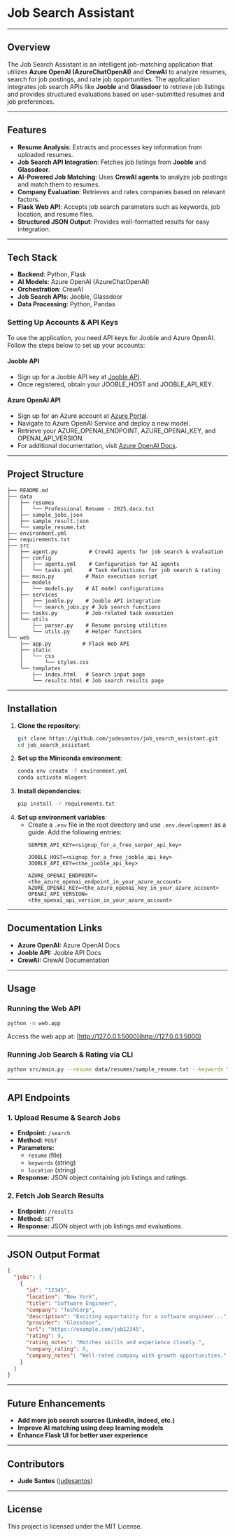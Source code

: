 # Job Search Assistant
---

## Overview
The Job Search Assistant is an intelligent job-matching application that utilizes **Azure OpenAI (AzureChatOpenAI)** and **CrewAI** to analyze resumes, search for job postings, and rate job opportunities. The application integrates job search APIs like **Jooble** and **Glassdoor** to retrieve job listings and provides structured evaluations based on user-submitted resumes and job preferences.

---

## Features
- **Resume Analysis**: Extracts and processes key information from uploaded resumes.
- **Job Search API Integration**: Fetches job listings from **Jooble** and **Glassdoor**.
- **AI-Powered Job Matching**: Uses **CrewAI agents** to analyze job postings and match them to resumes.
- **Company Evaluation**: Retrieves and rates companies based on relevant factors.
- **Flask Web API**: Accepts job search parameters such as keywords, job location, and resume files.
- **Structured JSON Output**: Provides well-formatted results for easy integration.

---

## Tech Stack
- **Backend**: Python, Flask
- **AI Models**: Azure OpenAI (AzureChatOpenAI)
- **Orchestration**: CrewAI
- **Job Search APIs**: Jooble, Glassdoor
- **Data Processing**: Python, Pandas

### Setting Up Accounts & API Keys

To use the application, you need API keys for Jooble and Azure OpenAI. Follow the steps below to set up your accounts:

#### Jooble API
- Sign up for a Jooble API key at [Jooble API](https://jooble.org/api/about).
- Once registered, obtain your JOOBLE_HOST and JOOBLE_API_KEY.

#### Azure OpenAI API
- Sign up for an Azure account at [Azure Portal](https://login.microsoftonline.com/organizations/oauth2/v2.0/authorize?redirect_uri=https%3A%2F%2Fportal.azure.com%2Fsignin%2Findex%2F&response_type=code%20id_token&scope=https%3A%2F%2Fmanagement.core.windows.net%2F%2Fuser_impersonation%20openid%20email%20profile&state=OpenIdConnect.AuthenticationProperties%3DmsvIcQ2tdnIXeJa96ozN49dXD2XPVBqIpx-9O3Hb4eopnHuAanQ5At02iWirBY2gwmmnOfi9gwH3I5rpJhepmjglzGqpYd9ckEcLI-881rfHyvVeXSyEwzK1hBVkAm4cyz8rQ2V7oIbHusCu9ufB6NOWGvgOX1pmniu_ePA2GBW72w-1PR27dZ8trNMXTMFkHpleVRs-dyxrbPIWZdejLc3yP22IsWIH3PgWButHfjYLoCr_IKYduSMduNU1sBq50WQjB-Eri2MFNuQo4J_q529Z07mBSVoyB8EyMrFwH8RaI4sBIEm5FRDiHRnU1ijxwzFEvkKd_b8mYPiMwQrDFT80jgGMNv5GMSmHbzhDyNDuANcqWa6FA88UuHQLGENgTPOEIL-sRTnt6bRTbIO5RAxGY9HxerB_RihAuEbDHZZsCMTWLJCR3b8w0gg6yhKNgAJwD7rKs2XiVMzQO2p6OBdVMHu7-ssaZse6lSeha18&response_mode=form_post&nonce=638762877063219873.MGMwNzdmNTMtZTE0Ny00NjAwLTliNmYtOGU2NTY4MDlhMDRjMWZiOTkyODktZTVhNC00OThmLWEyNWEtODY0MjJmN2EwNWIz&client_id=c44b4083-3bb0-49c1-b47d-974e53cbdf3c&site_id=501430&client-request-id=989489b1-e658-49c4-824e-be46fdd2446f&x-client-SKU=ID_NET472&x-client-ver=7.5.0.0).
- Navigate to Azure OpenAI Service and deploy a new model.
- Retrieve your AZURE_OPENAI_ENDPOINT, AZURE_OPENAI_KEY, and OPENAI_API_VERSION.
- For additional documentation, visit [Azure OpenAI Docs](https://learn.microsoft.com/en-us/azure/ai-services/openai/).

---

## Project Structure
```
├── README.md
├── data
│   ├── resumes
│   │   └── Professional Resume - 2025.docx.txt
│   ├── sample_jobs.json
│   ├── sample_result.json
│   └── sample_resume.txt
├── environment.yml
├── requirements.txt
├── src
│   ├── agent.py          # CrewAI agents for job search & evaluation
│   ├── config
│   │   ├── agents.yml    # Configuration for AI agents
│   │   └── tasks.yml     # Task definitions for job search & rating
│   ├── main.py          # Main execution script
│   ├── models
│   │   └── models.py    # AI model configurations
│   ├── services
│   │   ├── jooble.py    # Jooble API integration
│   │   └── search_jobs.py # Job search functions
│   ├── tasks.py         # Job-related task execution
│   └── utils
│       ├── parser.py    # Resume parsing utilities
│       └── utils.py     # Helper functions
└── web
    ├── app.py          # Flask Web API
    ├── static
    │   └── css
    │       └── styles.css
    └── templates
        ├── index.html   # Search input page
        └── results.html # Job search results page
```

---

## Installation
1. **Clone the repository**:
   ```bash
   git clone https://github.com/judesantos/job_search_assistant.git
   cd job_search_assistant
   ```
2. **Set up the Miniconda environment**:
   ```bash
   conda env create -f environment.yml
   conda activate mlagent
   ```
3. **Install dependencies**:
   ```bash
   pip install -r requirements.txt
   ```
4. **Set up environment variables**:
   - Create a `.env` file in the root directory and use `.env.development` as a guide. Add the following entries:
     ```
     SERPER_API_KEY=<signup_for_a_free_serper_api_key>

     JOOBLE_HOST=<signup_for_a_free_jooble_api_key>
     JOOBLE_API_KEY=<the_jooble_api_key>

     AZURE_OPENAI_ENDPOINT=<the_azure_openai_endpoint_in_your_azure_account>
     AZURE_OPENAI_KEY=<the_azure_openai_key_in_your_azure_account>
     OPENAI_API_VERSION=<the_openai_api_version_in_your_azure_account>
     ```
---

## Documentation Links
- **Azure OpenAI:** Azure OpenAI Docs
- **Jooble API:** Jooble API Docs
- **CrewAI:** CrewAI Documentation

---

## Usage
### Running the Web API
```bash
python -m web.app
```
Access the web app at: [http://127.0.0.1:5000](http://127.0.0.1:5000)

### Running Job Search & Rating via CLI
```bash
python src/main.py --resume data/resumes/sample_resume.txt --keywords "Software Engineer" --location "New York"
```
---

## API Endpoints
### 1. **Upload Resume & Search Jobs**
   - **Endpoint:** `/search`
   - **Method:** `POST`
   - **Parameters:**
     - `resume` (file)
     - `keywords` (string)
     - `location` (string)
   - **Response:** JSON object containing job listings and ratings.

### 2. **Fetch Job Search Results**
   - **Endpoint:** `/results`
   - **Method:** `GET`
   - **Response:** JSON object with job listings and evaluations.

---

## JSON Output Format
```json
{
  "jobs": [
    {
      "id": "12345",
      "location": "New York",
      "title": "Software Engineer",
      "company": "TechCorp",
      "description": "Exciting opportunity for a software engineer...",
      "provider": "Glassdoor",
      "url": "https://example.com/job12345",
      "rating": 9,
      "rating_notes": "Matches skills and experience closely.",
      "company_rating": 8,
      "company_notes": "Well-rated company with growth opportunities."
    }
  ]
}
```
---

## Future Enhancements
- **Add more job search sources (LinkedIn, Indeed, etc.)**
- **Improve AI matching using deep learning models**
- **Enhance Flask UI for better user experience**

---

## Contributors
- **Jude Santos** ([judesantos](https://github.com/judesantos))

---

## License
This project is licensed under the MIT License.

